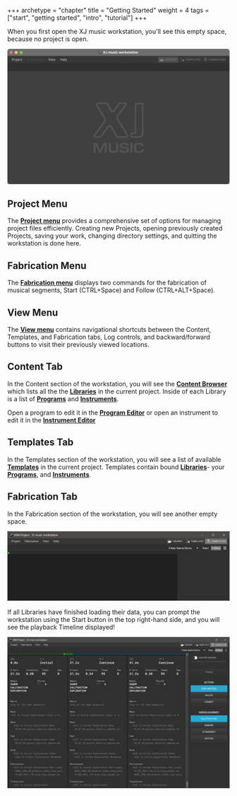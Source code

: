 +++
archetype = "chapter"
title = "Getting Started"
weight = 4
tags = ["start", "getting started", "intro", "tutorial"]
+++

When you first open the XJ music workstation, you'll see this empty space, because no project is open.

![XJ music workstation first opens](xj-workstation-opening.png)

## Project Menu

The [**Project menu**](/getting-started/menu-bar/) provides a comprehensive set of options for managing project files efficiently. Creating new Projects, opening previously created Projects, saving your work, changing directory settings, and quitting the workstation is done here.

## Fabrication Menu

The [**Fabrication menu**](/making-xj-music/fabrication/fabrication-settings/) displays two commands for the fabrication of musical segments, Start (CTRL+Space) and Follow (CTRL+ALT+Space).


## View Menu

The [**View menu**](/getting-started/menu-bar/) contains navigational shortcuts between the Content, Templates, and Fabrication tabs, Log controls, and backward/forward buttons to visit their previously viewed locations.

## Content Tab

In the Content section of the workstation, you will see the [**Content Browser**](/getting-started/content-browser/) which lists
all the the [**Libraries**](/making-xj-music/libraries/) in the current project. Inside of each Library
is a list of [**Programs**](/making-xj-music/programs/) and [**Instruments**](/making-xj-music/instruments/).

Open a program to edit it in the [**Program Editor**](/getting-started/program-editor/)
or open an instrument to edit it in the [**Instrument Editor**](/getting-started/instrument-editor/)

## Templates Tab

In the Templates section of the workstation, you will see a list of available [**Templates**](/making-xj-music/templates/) in the current project. Templates contain bound [**Libraries**](/making-xj-music/libraries/)- your [**Programs**](/making-xj-music/programs/), and [**Instruments**](/making-xj-music/instruments/).

## Fabrication Tab

In the Fabrication section of the workstation, you will see another empty space.

![Empty Timeline](empty-timeline.png)

If all Libraries have finished loading their data, you can prompt the workstation using the Start button in the top right-hand side, and you will see the playback Timeline displayed!

![Playback Timeline](playback-timeline.png)
